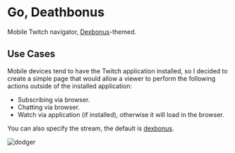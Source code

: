 # Go, Deathbonus

Mobile Twitch navigator, [Dexbonus][dexbonus-twitter]-themed.

## Use Cases

Mobile devices tend to have the Twitch application installed, so I decided to create a simple page
that would allow a viewer to perform the following actions outside of the installed application:

* Subscribing via browser.
* Chatting via browser.
* Watch via application (if installed), otherwise it will load in the browser.

You can also specify the stream, the default is [dexbonus][dexbonus-twitch].

![dodger](site/assets/images/gifs/tell-me.gif)

[dexbonus-twitter]: https://twitter.com/dexbonus
[dexbonus-twitch]: https://twitch.tv/dexbonus
[youtube-video]: https://www.youtube.com/watch?v=2teHlR-CiLg&t=219s
